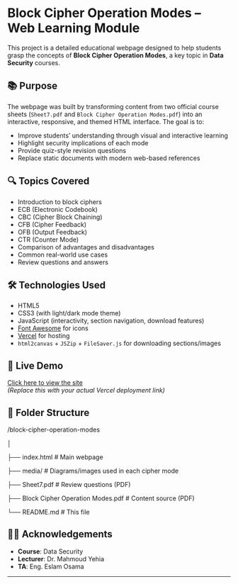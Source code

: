 # Block Cipher Operation Modes – Web Learning Module

This project is a detailed educational webpage designed to help students grasp the concepts of **Block Cipher Operation Modes**, a key topic in **Data Security** courses.

## 📚 Purpose

The webpage was built by transforming content from two official course sheets (`Sheet7.pdf` and `Block Cipher Operation Modes.pdf`) into an interactive, responsive, and themed HTML interface. The goal is to:

- Improve students’ understanding through visual and interactive learning
- Highlight security implications of each mode
- Provide quiz-style revision questions
- Replace static documents with modern web-based references

## 🔍 Topics Covered

- Introduction to block ciphers
- ECB (Electronic Codebook)
- CBC (Cipher Block Chaining)
- CFB (Cipher Feedback)
- OFB (Output Feedback)
- CTR (Counter Mode)
- Comparison of advantages and disadvantages
- Common real-world use cases
- Review questions and answers

## 🛠️ Technologies Used

- HTML5
- CSS3 (with light/dark mode theme)
- JavaScript (interactivity, section navigation, download features)
- [Font Awesome](https://fontawesome.com) for icons
- [Vercel](https://vercel.com) for hosting
- `html2canvas` + `JSZip` + `FileSaver.js` for downloading sections/images

## 🚀 Live Demo

[Click here to view the site](https://your-vercel-url.vercel.app)  
*(Replace this with your actual Vercel deployment link)*

## 📁 Folder Structure

/block-cipher-operation-modes

│

├── index.html # Main webpage

├── media/ # Diagrams/images used in each cipher mode

├── Sheet7.pdf # Review questions (PDF)

├── Block Cipher Operation Modes.pdf # Content source (PDF)

└── README.md # This file


## 👨‍🏫 Acknowledgements

- **Course**: Data Security  
- **Lecturer**: Dr. Mahmoud Yehia  
- **TA**: Eng. Eslam Osama

---

